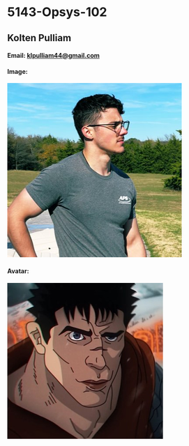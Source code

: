 # 5143-Opsys-102
## Kolten Pulliam
#### Email: klpulliam44@gmail.com
#### Image:
![Kolten Pulliam](images/Home.jpg)
#### Avatar:
![Avatar](images/guts_zoolander.jpg)
